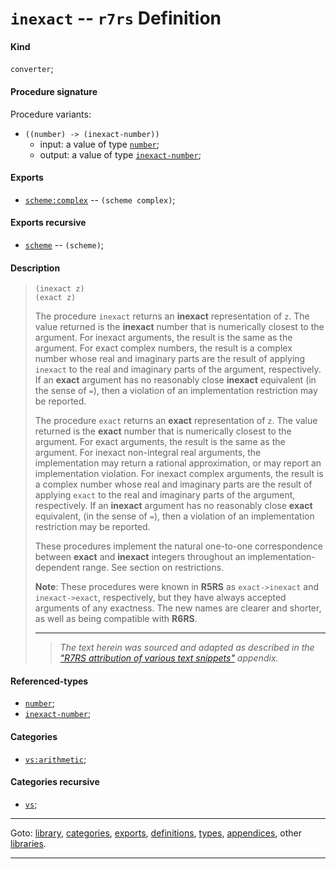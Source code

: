 

<a id='definition__r7rs__inexact'></a>

# `inexact` -- `r7rs` Definition


<a id='definition__r7rs__inexact__kind'></a>

#### Kind

`converter`;


<a id='definition__r7rs__inexact__procedure-signature'></a>

#### Procedure signature

Procedure variants:
 * `((number) -> (inexact-number))`
   * input: a value of type [`number`](../../r7rs/types/number.md#type__r7rs__number);
   * output: a value of type [`inexact-number`](../../r7rs/types/inexact-number.md#type__r7rs__inexact-number);


<a id='definition__r7rs__inexact__exports'></a>

#### Exports

 * [`scheme:complex`](../../r7rs/exports/scheme_3a_complex.md#export__r7rs__scheme_3a_complex) -- `(scheme complex)`;


<a id='definition__r7rs__inexact__exports-recursive'></a>

#### Exports recursive

 * [`scheme`](../../r7rs/exports/scheme.md#export__r7rs__scheme) -- `(scheme)`;


<a id='definition__r7rs__inexact__description'></a>

#### Description

> ````
> (inexact z)
> (exact z)
> ````
> 
> 
> The procedure `inexact` returns an __inexact__ representation of `z`.
> The value returned is the
> __inexact__ number that is numerically closest to the argument.
> For inexact arguments, the result is the same as the argument. For exact
> complex numbers, the result is a complex number whose real and imaginary
> parts are the result of applying `inexact` to the real
> and imaginary parts of the argument, respectively.
> If an __exact__ argument has no reasonably close __inexact__ equivalent
> (in the sense of `=`),
> then a violation of an implementation restriction may be reported.
> 
> The procedure `exact` returns an __exact__ representation of
> `z`.  The value returned is the __exact__ number that is numerically
> closest to the argument.
> For exact arguments, the result is the same as the argument. For inexact
> non-integral real arguments, the implementation may return a rational
> approximation, or may report an implementation violation. For inexact
> complex arguments, the result is a complex number whose real and
> imaginary parts are the result of applying `exact` to the
> real and imaginary parts of the argument, respectively.
> If an __inexact__ argument has no reasonably close __exact__ equivalent,
> (in the sense of `=`),
> then a violation of an implementation restriction may be reported.
> 
> These procedures implement the natural one-to-one correspondence between
> __exact__ and __inexact__ integers throughout an
> implementation-dependent range.  See section on restrictions.
> 
> **Note**:  These procedures were known in __R5RS__ as `exact->inexact` and
> `inexact->exact`, respectively, but they have always accepted
> arguments of any exactness.  The new names are clearer and shorter,
> as well as being compatible with __R6RS__.
> 
> 
> ----
> > *The text herein was sourced and adapted as described in the ["R7RS attribution of various text snippets"](../../r7rs/appendices/attribution.md#appendix__r7rs__attribution) appendix.*


<a id='definition__r7rs__inexact__referenced-types'></a>

#### Referenced-types

 * [`number`](../../r7rs/types/number.md#type__r7rs__number);
 * [`inexact-number`](../../r7rs/types/inexact-number.md#type__r7rs__inexact-number);


<a id='definition__r7rs__inexact__categories'></a>

#### Categories

 * [`vs:arithmetic`](../../r7rs/categories/vs_3a_arithmetic.md#category__r7rs__vs_3a_arithmetic);


<a id='definition__r7rs__inexact__categories-recursive'></a>

#### Categories recursive

 * [`vs`](../../r7rs/categories/vs.md#category__r7rs__vs);

----

Goto: [library](../../r7rs/_index.md#library__r7rs), [categories](../../r7rs/categories/_index.md#toc__r7rs__categories), [exports](../../r7rs/exports/_index.md#toc__r7rs__exports), [definitions](../../r7rs/definitions/_index.md#toc__r7rs__definitions), [types](../../r7rs/types/_index.md#toc__r7rs__types), [appendices](../../r7rs/appendices/_index.md#toc__r7rs__appendices), other [libraries](../../_libraries.md#toc__libraries).

----

